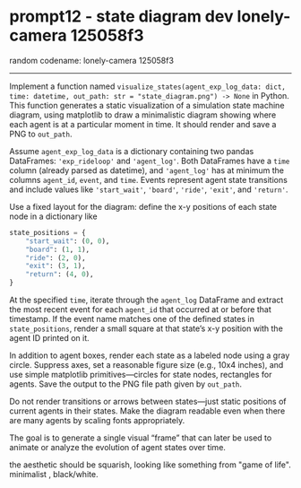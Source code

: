 # prompt12 - state diagram dev lonely-camera 125058f3

random codename: lonely-camera 125058f3

***


Implement a function named `visualize_states(agent_exp_log_data: dict, time: datetime, out_path: str = "state_diagram.png") -> None` in Python. This function generates a static visualization of a simulation state machine diagram, using matplotlib to draw a minimalistic diagram showing where each agent is at a particular moment in time. It should render and save a PNG to `out_path`.

Assume `agent_exp_log_data` is a dictionary containing two pandas DataFrames: `'exp_rideloop'` and `'agent_log'`. Both DataFrames have a `time` column (already parsed as datetime), and `'agent_log'` has at minimum the columns `agent_id`, `event`, and `time`. Events represent agent state transitions and include values like `'start_wait'`, `'board'`, `'ride'`, `'exit'`, and `'return'`.

Use a fixed layout for the diagram: define the x-y positions of each state node in a dictionary like

```python
state_positions = {
    "start_wait": (0, 0),
    "board": (1, 1),
    "ride": (2, 0),
    "exit": (3, 1),
    "return": (4, 0),
}
```

At the specified `time`, iterate through the `agent_log` DataFrame and extract the most recent event for each `agent_id` that occurred at or before that timestamp. If the event name matches one of the defined states in `state_positions`, render a small square at that state’s x-y position with the agent ID printed on it.

In addition to agent boxes, render each state as a labeled node using a gray circle. Suppress axes, set a reasonable figure size (e.g., 10x4 inches), and use simple matplotlib primitives—circles for state nodes, rectangles for agents. Save the output to the PNG file path given by `out_path`.

Do not render transitions or arrows between states—just static positions of current agents in their states. Make the diagram readable even when there are many agents by scaling fonts appropriately.

The goal is to generate a single visual “frame” that can later be used to animate or analyze the evolution of agent states over time.

the aesthetic should be squarish, looking like something from "game of life". minimalist , black/white. 